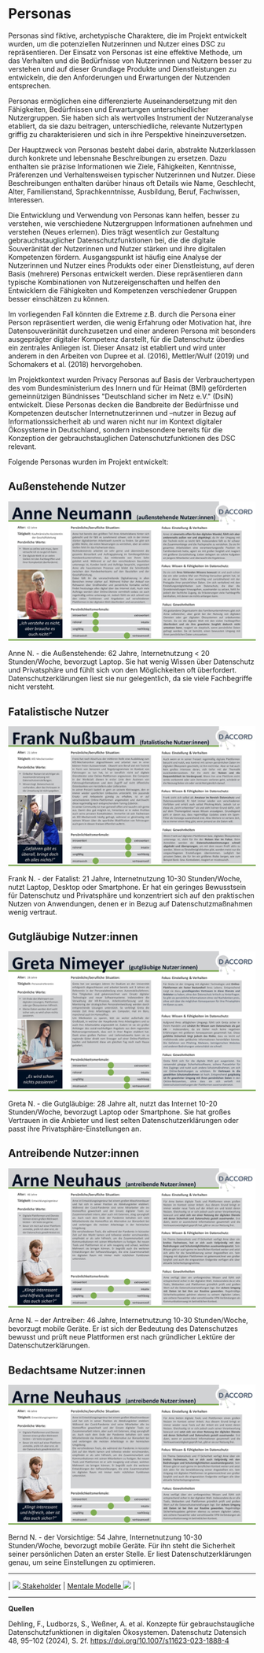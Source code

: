 # Personas

Personas sind fiktive, archetypische Charaktere, die im Projekt entwickelt wurden, um die potenziellen Nutzerinnen und Nutzer eines DSC zu repräsentieren. Der Einsatz von Personas ist eine effektive Methode, um das Verhalten und die Bedürfnisse von Nutzerinnen und Nutzern besser zu verstehen und auf dieser Grundlage Produkte und Dienstleistungen zu entwickeln, die den Anforderungen und Erwartungen der Nutzenden entsprechen.

Personas ermöglichen eine differenzierte Auseinandersetzung mit den Fähigkeiten, Bedürfnissen und Erwartungen unterschiedlicher Nutzergruppen. Sie haben sich als wertvolles Instrument der Nutzeranalyse etabliert, da sie dazu beitragen, unterschiedliche, relevante Nutzertypen griffig zu charakterisieren und sich in ihre Perspektive hineinzuversetzen.

Der Hauptzweck von Personas besteht dabei darin, abstrakte Nutzerklassen durch konkrete und lebensnahe Beschreibungen zu ersetzen. Dazu enthalten sie präzise Informationen wie Ziele, Fähigkeiten, Kenntnisse, Präferenzen und Verhaltensweisen typischer Nutzerinnen und Nutzer. Diese Beschreibungen enthalten darüber hinaus oft Details wie Name, Geschlecht, Alter, Familienstand, Sprachkenntnisse, Ausbildung, Beruf, Fachwissen, Interessen.

Die Entwicklung und Verwendung von Personas kann helfen, besser zu verstehen, wie verschiedene Nutzergruppen Informationen aufnehmen und verstehen (Neues erlernen). Dies trägt wesentlich zur Gestaltung gebrauchstauglicher Datenschutzfunktionen bei, die die digitale Souveränität der Nutzerinnen und Nutzer stärken und ihre digitalen Kompetenzen fördern. Ausgangspunkt ist häufig eine Analyse der Nutzerinnen und Nutzer eines Produkts oder einer Dienstleistung, auf deren Basis (mehrere) Personas entwickelt werden. Diese repräsentieren dann typische Kombinationen von Nutzereigenschaften und helfen den Entwicklern die Fähigkeiten und Kompetenzen verschiedener Gruppen besser einschätzen zu können.

Im vorliegenden Fall könnten die Extreme z.B. durch die Persona einer Person repräsentiert werden, die wenig Erfahrung oder Motivation hat, ihre Datensouveränität durchzusetzen und einer anderen Persona mit besonders ausgeprägter digitaler Kompetenz darstellt, für die Datenschutz überdies ein zentrales Anliegen ist. Dieser Ansatz ist etabliert und wird unter anderem in den Arbeiten von Dupree et al. (2016), Mettler/Wulf (2019) und Schomakers et al. (2018) hervorgehoben.

Im Projektkontext wurden Privacy Personas auf Basis der Verbrauchertypen des vom Bundesministerium des Innern und für Heimat (BMI) geförderten gemeinnützigen Bündnisses "Deutschland sicher im Netz e.V." (DsiN) entwickelt. Diese Personas decken die Bandbreite der Bedürfnisse und Kompetenzen deutscher Internetnutzerinnen und –nutzer in Bezug auf Informationssicherheit ab und waren nicht nur im Kontext digitaler Ökosysteme in Deutschland, sondern insbesondere bereits für die Konzeption der gebrauchstauglichen Datenschutzfunktionen des DSC relevant. 

Folgende Personas wurden im Projekt entwickelt:

## Außenstehende Nutzer
![](persona_anne.jpg)

Anne N. - die Außenstehende: 62 Jahre, Internetnutzung < 20 Stunden/Woche, bevorzugt Laptop. Sie hat wenig Wissen über Datenschutz und Privatsphäre und fühlt sich von den Möglichkeiten oft überfordert. Datenschutzerklärungen liest sie nur gelegentlich, da sie viele Fachbegriffe nicht versteht.

## Fatalistische Nutzer
![](persona_frank.jpg)

Frank N. - der Fatalist: 21 Jahre, Internetnutzung 10-30 Stunden/Woche, nutzt Laptop, Desktop oder Smartphone. Er hat ein geringes Bewusstsein für Datenschutz und Privatsphäre und konzentriert sich auf den praktischen Nutzen von Anwendungen, denen er in Bezug auf Datenschutzmaßnahmen wenig vertraut.

## Gutgläubige Nutzer:innen
![](persona_greta.jpg)

Greta N. - die Gutgläubige: 28 Jahre alt, nutzt das Internet 10-20 Stunden/Woche, bevorzugt Laptop oder Smartphone. Sie hat großes Vertrauen in die Anbieter und liest selten Datenschutzerklärungen oder passt ihre Privatsphäre-Einstellungen an.

## Antreibende Nutzer:innen
![](persona_arne.jpg)

Arne N. – der Antreiber: 46 Jahre, Internetnutzung 10-30 Stunden/Woche, bevorzugt mobile Geräte. Er ist sich der Bedeutung des Datenschutzes bewusst und prüft neue Plattformen erst nach gründlicher Lektüre der Datenschutzerklärungen.

## Bedachtsame Nutzer:innen
![](persona_arne.jpg)

Bernd N. - der Vorsichtige: 54 Jahre, Internetnutzung 10-30 Stunden/Woche, bevorzugt mobile Geräte. Für ihn steht die Sicherheit seiner persönlichen Daten an erster Stelle. Er liest Datenschutzerklärungen genau, um seine Einstellungen zu optimieren.


****

| [![](/Daccord/assets/images/backward-solid.svg) Stakeholder](<Stakeholder>) | [Mentale Modelle ![](/Daccord/assets/images/forward-solid.svg)](<Mentale Modelle>) |

****

**Quellen** 

Dehling, F., Ludborzs, S., Weßner, A. et al. Konzepte für gebrauchstaugliche Datenschutzfunktionen in digitalen Ökosystemen. Datenschutz Datensich 48, 95–102 (2024), S. 2f. https://doi.org/10.1007/s11623-023-1888-4